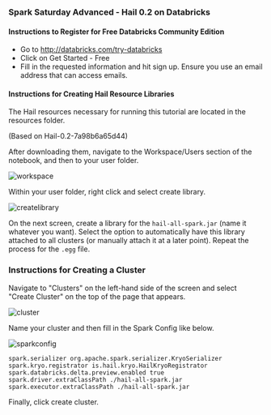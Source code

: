 ### Spark Saturday Advanced - Hail 0.2 on Databricks

#### Instructions to Register for Free Databricks Community Edition

* Go to http://databricks.com/try-databricks
* Click on Get Started - Free
* Fill in the requested information and hit sign up. Ensure you use an email address that can access emails.

#### Instructions for Creating Hail Resource Libraries

The Hail resources necessary for running this tutorial are located in the resources folder. 

(Based on Hail-0.2-7a98b6a65d44)

After downloading them, navigate to the Workspace/Users section of the notebook, and then to your user folder.

![workspace](https://raw.githubusercontent.com/mptrepanier/spark-saturday-advanced-hail/master/readme-images/workspace.PNG)

Within your user folder, right click and select create library.

![createlibrary](https://raw.githubusercontent.com/mptrepanier/spark-saturday-advanced-hail/master/readme-images/createlibrary.PNG)

On the next screen, create a library for the `hail-all-spark.jar` (name it whatever you want). Select the option to automatically have this library attached to all clusters (or manually attach it at a later point). Repeat the process for the `.egg` file. 

### Instructions for Creating a Cluster

Navigate to "Clusters" on the left-hand side of the screen and select "Create Cluster" on the top of the page that appears.

![cluster](https://raw.githubusercontent.com/mptrepanier/spark-saturday-advanced-hail/master/readme-images/cluster.PNG)

Name your cluster and then fill in the Spark Config like below.

![sparkconfig](https://raw.githubusercontent.com/mptrepanier/spark-saturday-advanced-hail/master/readme-images/sparkconfig.PNG)

```
spark.serializer org.apache.spark.serializer.KryoSerializer
spark.kryo.registrator is.hail.kryo.HailKryoRegistrator
spark.databricks.delta.preview.enabled true
spark.driver.extraClassPath ./hail-all-spark.jar
spark.executor.extraClassPath ./hail-all-spark.jar
```

Finally, click create cluster.